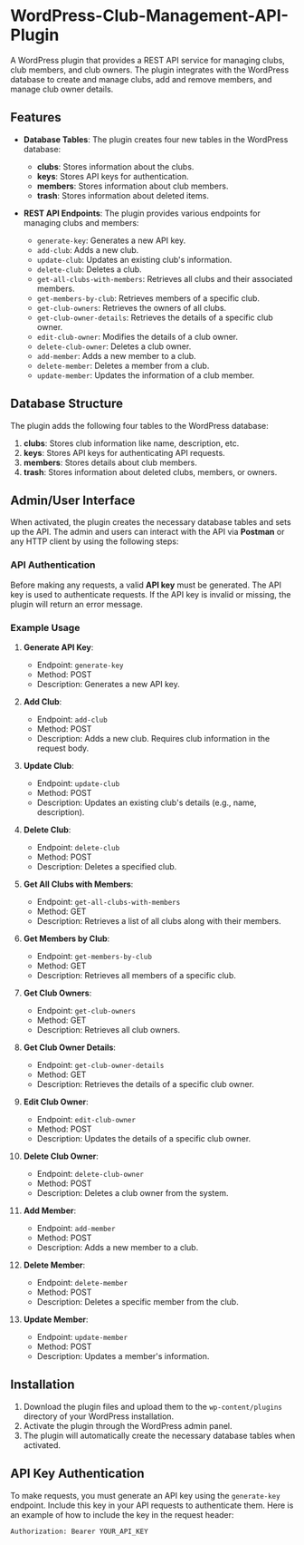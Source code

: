 # WordPress-Club-Management-API-Plugin

A WordPress plugin that provides a REST API service for managing clubs, club members, and club owners. The plugin integrates with the WordPress database to create and manage clubs, add and remove members, and manage club owner details. 

## Features

- **Database Tables**: The plugin creates four new tables in the WordPress database:
  - **clubs**: Stores information about the clubs.
  - **keys**: Stores API keys for authentication.
  - **members**: Stores information about club members.
  - **trash**: Stores information about deleted items.
  
- **REST API Endpoints**: The plugin provides various endpoints for managing clubs and members:
  - `generate-key`: Generates a new API key.
  - `add-club`: Adds a new club.
  - `update-club`: Updates an existing club's information.
  - `delete-club`: Deletes a club.
  - `get-all-clubs-with-members`: Retrieves all clubs and their associated members.
  - `get-members-by-club`: Retrieves members of a specific club.
  - `get-club-owners`: Retrieves the owners of all clubs.
  - `get-club-owner-details`: Retrieves the details of a specific club owner.
  - `edit-club-owner`: Modifies the details of a club owner.
  - `delete-club-owner`: Deletes a club owner.
  - `add-member`: Adds a new member to a club.
  - `delete-member`: Deletes a member from a club.
  - `update-member`: Updates the information of a club member.

## Database Structure

The plugin adds the following four tables to the WordPress database:
1. **clubs**: Stores club information like name, description, etc.
2. **keys**: Stores API keys for authenticating API requests.
3. **members**: Stores details about club members.
4. **trash**: Stores information about deleted clubs, members, or owners.

## Admin/User Interface

When activated, the plugin creates the necessary database tables and sets up the API. The admin and users can interact with the API via **Postman** or any HTTP client by using the following steps:

### API Authentication

Before making any requests, a valid **API key** must be generated. The API key is used to authenticate requests. If the API key is invalid or missing, the plugin will return an error message.

### Example Usage

1. **Generate API Key**:
   - Endpoint: `generate-key`
   - Method: POST
   - Description: Generates a new API key.

2. **Add Club**:
   - Endpoint: `add-club`
   - Method: POST
   - Description: Adds a new club. Requires club information in the request body.

3. **Update Club**:
   - Endpoint: `update-club`
   - Method: POST
   - Description: Updates an existing club's details (e.g., name, description).

4. **Delete Club**:
   - Endpoint: `delete-club`
   - Method: POST
   - Description: Deletes a specified club.

5. **Get All Clubs with Members**:
   - Endpoint: `get-all-clubs-with-members`
   - Method: GET
   - Description: Retrieves a list of all clubs along with their members.

6. **Get Members by Club**:
   - Endpoint: `get-members-by-club`
   - Method: GET
   - Description: Retrieves all members of a specific club.

7. **Get Club Owners**:
   - Endpoint: `get-club-owners`
   - Method: GET
   - Description: Retrieves all club owners.

8. **Get Club Owner Details**:
   - Endpoint: `get-club-owner-details`
   - Method: GET
   - Description: Retrieves the details of a specific club owner.

9. **Edit Club Owner**:
   - Endpoint: `edit-club-owner`
   - Method: POST
   - Description: Updates the details of a specific club owner.

10. **Delete Club Owner**:
    - Endpoint: `delete-club-owner`
    - Method: POST
    - Description: Deletes a club owner from the system.

11. **Add Member**:
    - Endpoint: `add-member`
    - Method: POST
    - Description: Adds a new member to a club.

12. **Delete Member**:
    - Endpoint: `delete-member`
    - Method: POST
    - Description: Deletes a specific member from the club.

13. **Update Member**:
    - Endpoint: `update-member`
    - Method: POST
    - Description: Updates a member's information.

## Installation

1. Download the plugin files and upload them to the `wp-content/plugins` directory of your WordPress installation.
2. Activate the plugin through the WordPress admin panel.
3. The plugin will automatically create the necessary database tables when activated.

## API Key Authentication

To make requests, you must generate an API key using the `generate-key` endpoint. Include this key in your API requests to authenticate them. Here is an example of how to include the key in the request header:

```bash
Authorization: Bearer YOUR_API_KEY

